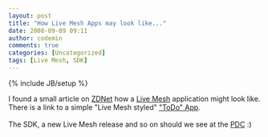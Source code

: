 ```yaml
---
layout: post
title: "How Live Mesh Apps may look like..."
date: 2008-09-09 09:11
author: codemin
comments: true
categories: [Uncategorized]
tags: [Live Mesh, SDK]
---
```

{% include JB/setup %}
<p>I found a small article on <a href="http://blogs.zdnet.com/microsoft/?p=1574" target="_blank">ZDNet</a> how a <a href="http://code-inside.de/blog/2008/08/07/live-mesh-tech-preview/" target="_blank">Live Mesh</a> application might look like. There is a link to a simple &quot;Live Mesh styled&quot; <a href="http://www.istartedsomething.com/20080908/applications-coming-soon-to-a-mesh-near-you/" target="_blank">&quot;ToDo&quot; App</a>.&#160; <br />    <br />The SDK, a new Live Mesh release and so on should we see at the <a href="http://www.microsoftpdc.com/" target="_blank">PDC</a> :)</p>

